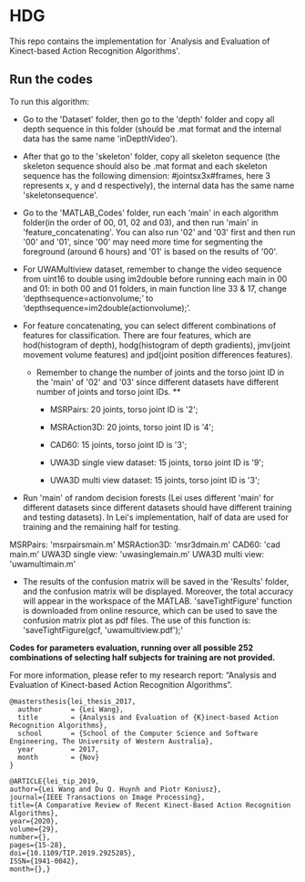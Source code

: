 # HDG

This repo contains the implementation for `Analysis and Evaluation of Kinect-based Action Recognition Algorithms'. 

## Run the codes

To run this algorithm:

- Go to the 'Dataset' folder, then go to the 'depth' folder and copy all depth sequence in this folder (should be .mat format and the internal data has the same name 'inDepthVideo'). 

- After that go to the 'skeleton' folder, copy all skeleton sequence (the skeleton sequence should also be .mat format and each skeleton sequence has the following dimension: #jointsx3x#frames, here 3 represents x, y and d respectively), the internal data has the same name 'skeletonsequence'.

- Go to the 'MATLAB_Codes' folder, run each 'main' in each algorithm folder(in the order of 00, 01, 02 and 03), and then run 'main' in 'feature_concatenating'. You can also run '02' and '03' first and then run '00' and '01', since '00' may need more time for segmenting the foreground (around 6 hours) and '01' is based on the results of '00'.

- For UWAMultiview dataset, remember to change the video sequence from uint16 to double using im2double before running each main in 00 and 01: in both 00 and 01 folders, in main function line 33 & 17, change ‘depthsequence=actionvolume;’ to ‘depthsequence=im2double(actionvolume);’.

- For feature concatenating, you can select different combinations of features for classification. There are four features, which are hod(histogram of depth), hodg(histogram of depth gradients), jmv(joint movement volume features) and jpd(joint position differences features).

  - Remember to change the number of joints and the torso joint ID in the 'main' of '02' and '03' since different datasets have different number of joints and torso joint IDs. **

    - MSRPairs: 20 joints, torso joint ID is '2';

    - MSRAction3D: 20 joints, torso joint ID is '4';

    - CAD60: 15 joints, torso joint ID is '3';

    - UWA3D single view dataset: 15 joints, torso joint ID is '9';

    - UWA3D multi view dataset: 15 joints, torso joint ID is '3';
 
- Run 'main' of random decision forests (Lei uses different 'main' for different datasets since different datasets should have different training and testing datasets). In Lei's implementation, half of data are used for training and the remaining half for testing.

MSRPairs: 'msrpairsmain.m'
MSRAction3D: 'msr3dmain.m'
CAD60: 'cad main.m'
UWA3D single view: 'uwasinglemain.m'
UWA3D multi view: 'uwamultimain.m'

- The results of the confusion matrix will be saved in the 'Results' folder, and the confusion matrix will be displayed. Moreover, the total accuracy will appear in the workspace of the MATLAB.
'saveTightFigure' function is downloaded from online resource, which can be used to save the confusion matrix plot as pdf files. The use of this function is: 'saveTightFigure(gcf, 'uwamultiview.pdf');'


**Codes for parameters evaluation, running over all possible 252 combinations of selecting half subjects for training are not provided.**

For more information, please refer to my research report: “Analysis and Evaluation of Kinect-based Action Recognition Algorithms”.


```
@mastersthesis{lei_thesis_2017,
  author       = {Lei Wang}, 
  title        = {Analysis and Evaluation of {K}inect-based Action Recognition Algorithms},
  school       = {School of the Computer Science and Software Engineering, The University of Western Australia},
  year         = 2017,
  month        = {Nov}
}
```

```
@ARTICLE{lei_tip_2019,
author={Lei Wang and Du Q. Huynh and Piotr Koniusz},
journal={IEEE Transactions on Image Processing},
title={A Comparative Review of Recent Kinect-Based Action Recognition Algorithms},
year={2020},
volume={29},
number={},
pages={15-28},
doi={10.1109/TIP.2019.2925285},
ISSN={1941-0042},
month={},}
```

